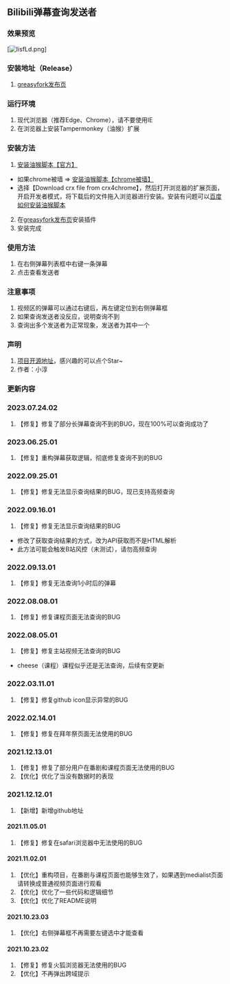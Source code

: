 ## Bilibili弹幕查询发送者

### 效果预览
[![IisfLd.png](https://z3.ax1x.com/2021/11/02/IisfLd.png)]

### 安装地址（Release）
1. [greasyfork发布页](https://greasyfork.org/zh-CN/scripts/434334)

### 运行环境
1. 现代浏览器（推荐Edge、Chrome），请不要使用IE
2. 在浏览器上安装Tampermonkey（油猴）扩展

### 安装方法
1. [安装油猴脚本【官方】](https://www.tampermonkey.net/)
  - 如果chrome被墙 => [安装油猴脚本【chrome被墙】](https://www.crx4chrome.com/crx/1429/)
  - 选择【Download crx file from crx4chrome】，然后打开浏览器的扩展页面，开启开发者模式，将下载后的文件拖入浏览器进行安装。安装有问题可以[百度如何安装油猴脚本](https://www.baidu.com/s?wd=%E5%A6%82%E4%BD%95%E5%AE%89%E8%A3%85tampermonkey)
2. 在[greasyfork发布页](https://greasyfork.org/zh-CN/scripts/434334)安装插件
3. 安装完成

### 使用方法
1. 在右侧弹幕列表框中右键一条弹幕
2. 点击查看发送者

### 注意事项
1. 视频区的弹幕可以通过右键后，再左键定位到右侧弹幕框
2. 如果查询发送者没反应，说明查询不到
3. 查询出多个发送者为正常现象，发送者为其中一个

### 声明
1. [项目开源地址](https://github.com/qianjiachun/bilibili-danmaku-tracker)，感兴趣的可以点个Star~
2. 作者：小淳


### 更新内容

### 2023.07.24.02
1. 【修复】修复了部分长弹幕查询不到的BUG，现在100%可以查询成功了

### 2023.06.25.01
1. 【修复】重构弹幕获取逻辑，彻底修复查询不到的BUG

### 2022.09.25.01
1. 【修复】修复无法显示查询结果的BUG，现已支持高频查询

### 2022.09.16.01
1. 【修复】修复无法显示查询结果的BUG
- 修改了获取查询结果的方式，改为API获取而不是HTML解析
- 此方法可能会触发B站风控（未测试），请勿高频查询

### 2022.09.13.01
1. 【修复】修复无法查询1小时后的弹幕

### 2022.08.08.01
1. 【修复】修复课程页面无法查询的BUG

### 2022.08.05.01
1. 【修复】修复主站视频无法查询的BUG
- cheese（课程）课程似乎还是无法查询，后续有空更新

### 2022.03.11.01
1. 【修复】修复github icon显示异常的BUG

### 2022.02.14.01
1. 【修复】修复在拜年祭页面无法使用的BUG

### 2021.12.13.01
1. 【修复】修复了部分用户在番剧和课程页面无法使用的BUG
2. 【优化】优化了当没有数据时的表现

### 2021.12.12.01
1. 【新增】新增github地址

#### 2021.11.05.01
1. 【修复】修复在safari浏览器中无法使用的BUG

#### 2021.11.02.01
1. 【优化】重构项目，在番剧与课程页面也能够生效了，如果遇到medialist页面请转换成普通视频页面进行观看
2. 【优化】优化了一些代码和逻辑细节
3. 【优化】优化了README说明


#### 2021.10.23.03
1. 【优化】右侧弹幕框不再需要左键选中才能查看


#### 2021.10.23.02
1. 【修复】修复火狐浏览器无法使用的BUG
2. 【优化】不再弹出跨域提示